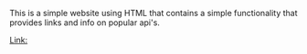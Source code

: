 This is a simple website using HTML that contains a simple functionality that provides links and info on popular api's. 

[Link:](apibase.netlify.app)
